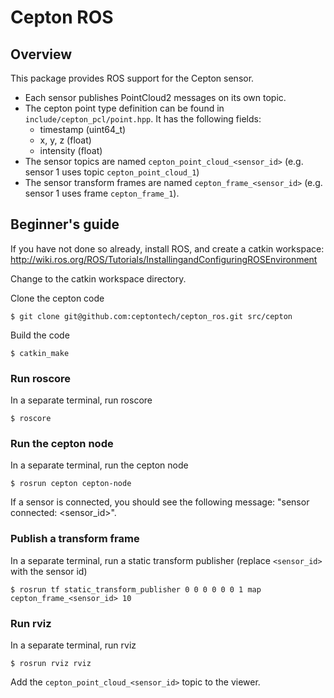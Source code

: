 # Cepton ROS

## Overview

This package provides ROS support for the Cepton sensor.

- Each sensor publishes PointCloud2 messages on its own topic.
- The cepton point type definition can be found in `include/cepton_pcl/point.hpp`. It has the following fields:
  - timestamp (uint64_t)
  - x, y, z (float)
  - intensity (float)
- The sensor topics are named `cepton_point_cloud_<sensor_id>` (e.g. sensor 1 uses topic `cepton_point_cloud_1`)
- The sensor transform frames are named `cepton_frame_<sensor_id>` (e.g. sensor 1 uses frame `cepton_frame_1`).

## Beginner's guide

If you have not done so already, install ROS, and create a catkin workspace: <http://wiki.ros.org/ROS/Tutorials/InstallingandConfiguringROSEnvironment>

Change to the catkin workspace directory.

Clone the cepton code

    $ git clone git@github.com:ceptontech/cepton_ros.git src/cepton

Build the code

    $ catkin_make

### Run roscore

In a separate terminal, run roscore

    $ roscore

### Run the cepton node

In a separate terminal, run the cepton node

    $ rosrun cepton cepton-node

If a sensor is connected, you should see the following message: "sensor connected: <sensor_id>".

### Publish a transform frame

In a separate terminal, run a static transform publisher (replace `<sensor_id>` with the sensor id)

    $ rosrun tf static_transform_publisher 0 0 0 0 0 0 1 map cepton_frame_<sensor_id> 10

### Run rviz

In a separate terminal, run rviz

    $ rosrun rviz rviz

Add the `cepton_point_cloud_<sensor_id>` topic to the viewer.
